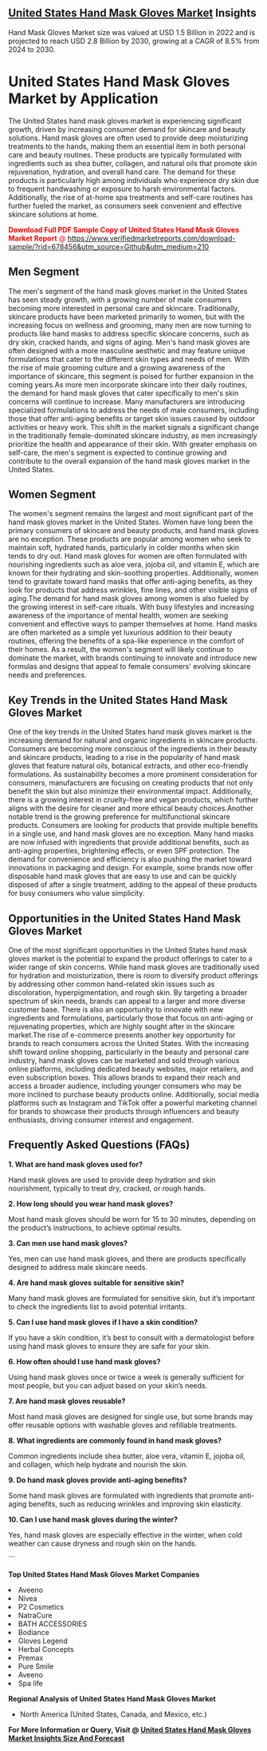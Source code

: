 <h2><a href="https://www.verifiedmarketreports.com/download-sample/?rid=678456&amp;utm_source=Github&amp;utm_medium=210" target="_blank">United States Hand Mask Gloves Market</a> Insights</h2><p>Hand Mask Gloves Market size was valued at USD 1.5 Billion in 2022 and is projected to reach USD 2.8 Billion by 2030, growing at a CAGR of 8.5% from 2024 to 2030.</p><p><h1>United States Hand Mask Gloves Market by Application</h1><p>The United States hand mask gloves market is experiencing significant growth, driven by increasing consumer demand for skincare and beauty solutions. Hand mask gloves are often used to provide deep moisturizing treatments to the hands, making them an essential item in both personal care and beauty routines. These products are typically formulated with ingredients such as shea butter, collagen, and natural oils that promote skin rejuvenation, hydration, and overall hand care. The demand for these products is particularly high among individuals who experience dry skin due to frequent handwashing or exposure to harsh environmental factors. Additionally, the rise of at-home spa treatments and self-care routines has further fueled the market, as consumers seek convenient and effective skincare solutions at home. <p><span class=""><span style="color: #ff0000;"><strong>Download Full PDF Sample Copy of United States Hand Mask Gloves Market Report</strong> @ </span><a href="https://www.verifiedmarketreports.com/download-sample/?rid=678456&amp;utm_source=Github&amp;utm_medium=210" target="_blank">https://www.verifiedmarketreports.com/download-sample/?rid=678456&amp;utm_source=Github&amp;utm_medium=210</a></span></p></p><h2>Men Segment</h2><p>The men's segment of the hand mask gloves market in the United States has seen steady growth, with a growing number of male consumers becoming more interested in personal care and skincare. Traditionally, skincare products have been marketed primarily to women, but with the increasing focus on wellness and grooming, many men are now turning to products like hand masks to address specific skincare concerns, such as dry skin, cracked hands, and signs of aging. Men's hand mask gloves are often designed with a more masculine aesthetic and may feature unique formulations that cater to the different skin types and needs of men. With the rise of male grooming culture and a growing awareness of the importance of skincare, this segment is poised for further expansion in the coming years.As more men incorporate skincare into their daily routines, the demand for hand mask gloves that cater specifically to men's skin concerns will continue to increase. Many manufacturers are introducing specialized formulations to address the needs of male consumers, including those that offer anti-aging benefits or target skin issues caused by outdoor activities or heavy work. This shift in the market signals a significant change in the traditionally female-dominated skincare industry, as men increasingly prioritize the health and appearance of their skin. With greater emphasis on self-care, the men's segment is expected to continue growing and contribute to the overall expansion of the hand mask gloves market in the United States.</p><h2>Women Segment</h2><p>The women's segment remains the largest and most significant part of the hand mask gloves market in the United States. Women have long been the primary consumers of skincare and beauty products, and hand mask gloves are no exception. These products are popular among women who seek to maintain soft, hydrated hands, particularly in colder months when skin tends to dry out. Hand mask gloves for women are often formulated with nourishing ingredients such as aloe vera, jojoba oil, and vitamin E, which are known for their hydrating and skin-soothing properties. Additionally, women tend to gravitate toward hand masks that offer anti-aging benefits, as they look for products that address wrinkles, fine lines, and other visible signs of aging.The demand for hand mask gloves among women is also fueled by the growing interest in self-care rituals. With busy lifestyles and increasing awareness of the importance of mental health, women are seeking convenient and effective ways to pamper themselves at home. Hand masks are often marketed as a simple yet luxurious addition to their beauty routines, offering the benefits of a spa-like experience in the comfort of their homes. As a result, the women's segment will likely continue to dominate the market, with brands continuing to innovate and introduce new formulas and designs that appeal to female consumers' evolving skincare needs and preferences.</p><h2>Key Trends in the United States Hand Mask Gloves Market</h2><p>One of the key trends in the United States hand mask gloves market is the increasing demand for natural and organic ingredients in skincare products. Consumers are becoming more conscious of the ingredients in their beauty and skincare products, leading to a rise in the popularity of hand mask gloves that feature natural oils, botanical extracts, and other eco-friendly formulations. As sustainability becomes a more prominent consideration for consumers, manufacturers are focusing on creating products that not only benefit the skin but also minimize their environmental impact. Additionally, there is a growing interest in cruelty-free and vegan products, which further aligns with the desire for cleaner and more ethical beauty choices.Another notable trend is the growing preference for multifunctional skincare products. Consumers are looking for products that provide multiple benefits in a single use, and hand mask gloves are no exception. Many hand masks are now infused with ingredients that provide additional benefits, such as anti-aging properties, brightening effects, or even SPF protection. The demand for convenience and efficiency is also pushing the market toward innovations in packaging and design. For example, some brands now offer disposable hand mask gloves that are easy to use and can be quickly disposed of after a single treatment, adding to the appeal of these products for busy consumers who value simplicity.</p><h2>Opportunities in the United States Hand Mask Gloves Market</h2><p>One of the most significant opportunities in the United States hand mask gloves market is the potential to expand the product offerings to cater to a wider range of skin concerns. While hand mask gloves are traditionally used for hydration and moisturization, there is room to diversify product offerings by addressing other common hand-related skin issues such as discoloration, hyperpigmentation, and rough skin. By targeting a broader spectrum of skin needs, brands can appeal to a larger and more diverse customer base. There is also an opportunity to innovate with new ingredients and formulations, particularly those that focus on anti-aging or rejuvenating properties, which are highly sought after in the skincare market.The rise of e-commerce presents another key opportunity for brands to reach consumers across the United States. With the increasing shift toward online shopping, particularly in the beauty and personal care industry, hand mask gloves can be marketed and sold through various online platforms, including dedicated beauty websites, major retailers, and even subscription boxes. This allows brands to expand their reach and access a broader audience, including younger consumers who may be more inclined to purchase beauty products online. Additionally, social media platforms such as Instagram and TikTok offer a powerful marketing channel for brands to showcase their products through influencers and beauty enthusiasts, driving consumer interest and engagement.</p><h2>Frequently Asked Questions (FAQs)</h2><p><strong>1. What are hand mask gloves used for?</strong></p><p>Hand mask gloves are used to provide deep hydration and skin nourishment, typically to treat dry, cracked, or rough hands.</p><p><strong>2. How long should you wear hand mask gloves?</strong></p><p>Most hand mask gloves should be worn for 15 to 30 minutes, depending on the product’s instructions, to achieve optimal results.</p><p><strong>3. Can men use hand mask gloves?</strong></p><p>Yes, men can use hand mask gloves, and there are products specifically designed to address male skincare needs.</p><p><strong>4. Are hand mask gloves suitable for sensitive skin?</strong></p><p>Many hand mask gloves are formulated for sensitive skin, but it’s important to check the ingredients list to avoid potential irritants.</p><p><strong>5. Can I use hand mask gloves if I have a skin condition?</strong></p><p>If you have a skin condition, it’s best to consult with a dermatologist before using hand mask gloves to ensure they are safe for your skin.</p><p><strong>6. How often should I use hand mask gloves?</strong></p><p>Using hand mask gloves once or twice a week is generally sufficient for most people, but you can adjust based on your skin’s needs.</p><p><strong>7. Are hand mask gloves reusable?</strong></p><p>Most hand mask gloves are designed for single use, but some brands may offer reusable options with washable gloves and refillable treatments.</p><p><strong>8. What ingredients are commonly found in hand mask gloves?</strong></p><p>Common ingredients include shea butter, aloe vera, vitamin E, jojoba oil, and collagen, which help hydrate and nourish the skin.</p><p><strong>9. Do hand mask gloves provide anti-aging benefits?</strong></p><p>Some hand mask gloves are formulated with ingredients that promote anti-aging benefits, such as reducing wrinkles and improving skin elasticity.</p><p><strong>10. Can I use hand mask gloves during the winter?</strong></p><p>Yes, hand mask gloves are especially effective in the winter, when cold weather can cause dryness and rough skin on the hands.</p>```</p><p><strong>Top United States Hand Mask Gloves Market Companies</strong></p><div data-test-id=""><p><li>Aveeno</li><li> Nivea</li><li> P2 Cosmetics</li><li> NatraCure</li><li> BATH ACCESSORIES</li><li> Bodiance</li><li> Gloves Legend</li><li> Herbal Concepts</li><li> Premax</li><li> Pure Smile</li><li> Aveeno</li><li> Spa life</li></p><div><strong>Regional Analysis of&nbsp;United States Hand Mask Gloves Market</strong></div><ul><li dir="ltr"><p dir="ltr">North America&nbsp;(United States, Canada, and Mexico, etc.)</p></li></ul><p><strong>For More Information or Query, Visit @&nbsp;</strong><strong><a href="https://www.verifiedmarketreports.com/product/hand-mask-gloves-market/?utm_source=Github&amp;utm_medium=210" target="_blank">United States Hand Mask Gloves Market Insights Size And Forecast</a></strong></p></div>
